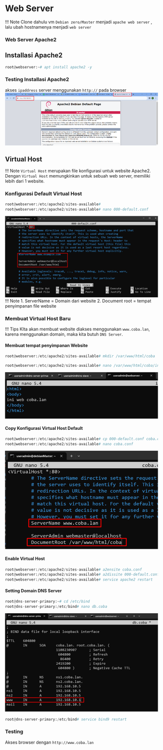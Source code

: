# Web Server
!!! Note
    Clone dahulu vm `Debian zero/Master` menjadi `apache web server` , lalu ubah hostnamenya menjadi `web server`

### Web Server Apache2

## Installasi Apache2

``` py
root@webserver:~# apt install apache2 -y
```
### Testing Installasi Apache2
akses `ipaddress`  server menggunakan `http://` pada browser
![Alt text](image-23.png)

## Virtual Host 
!!! Note
    `Virtual Host` merupakan file konfigurasi untuk website Apache2. Dengan `Virtual Host` memungkinkan untuk sebuah web server, memiliki lebih dari 1 website.

### Konfigurasi Default Virtual Host    
``` py
root@webserver:/etc/apache2/sites-available#
root@webserver:/etc/apache2/sites-available# nano 000-default.conf
``` 
![Alt text](image-24.png)  
!!! Note
    1. ServerName = Domain dari website
    2. Document root = tempat penyimpanan file website

### Membuat Virtual Host Baru
!!! Tips
    KIta akan membuat website diakses menggunakan `www.coba.lan`, karena menggunakan domain, maka kita butuh `DNS Server`.

#### Membuat tempat penyimpanan Website
```py
root@webserver:/etc/apache2/sites-available# mkdir /var/www/html/coba
```
```py
root@webserver:/etc/apache2/sites-available# nano /var/www/html/coba/index.html
```  
![Alt text](image-26.png)

#### Copy Konfigurasi Virtual Host Default
```py
root@webserver:/etc/apache2/sites-available# cp 000-default.conf coba.conf
root@webserver:/etc/apache2/sites-available# nano coba.conf
```
![Alt text](image-25.png)

#### Enable Virtual Host
```py
root@webserver:/etc/apache2/sites-available# a2ensite coba.conf
root@webserver:/etc/apache2/sites-available# a2dissite 000-default.conf
root@webserver:/etc/apache2/sites-available# service apache2 restart
```
#### Setting Domain DNS Server
```py
root@dns-server-primary:~# cd /etc/bind
root@dns-server-primary:/etc/bind# nano db.coba
```  
![Alt text](image-27.png)  

```py
root@dns-server-primary:/etc/bind# service bind9 restart
```

### Testing 
Akses browser dengan `http://www.coba.lan`
